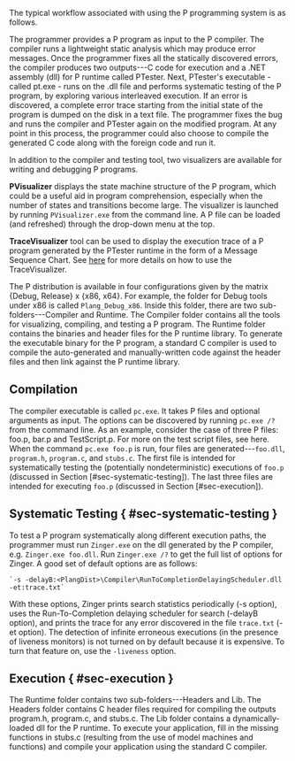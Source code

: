 The typical workflow associated with using the P programming system is as follows.

The programmer provides a P program as input to the P compiler.
The compiler runs a lightweight static analysis which may produce
error messages.
Once the programmer fixes all the statically discovered errors, the compiler
produces two outputs---C code for execution and a .NET assembly (dll) for P runtime called PTester.
Next, PTester's executable - called pt.exe - runs on the .dll file and performs systematic testing of the P program, by exploring various interleaved execution.
If an error is discovered, a complete error trace starting from the initial 
state of the program is dumped on the disk in a text file.
The programmer fixes the bug and runs the compiler and PTester again on the modified 
program.
At any point in this process, the programmer could also choose to compile the 
generated C code along with the foreign code and run it. 

In addition to the compiler and testing tool, two visualizers are available for writing and debugging P programs.

**PVisualizer** displays the state machine structure of the P program, which could be a useful aid in program comprehension, especially when
the number of states and transitions become large.
The visualizer is launched by running `PVisualizer.exe` from the command line.
A P file can be loaded (and refreshed) through the drop-down menu at the top.

**TraceVisualizer** tool can be used to display the execution trace of a 
P program generated by the PTester runtime in the form of a Message Sequence Chart. 
See [here](https://github.com/p-org/TraceVisualizer) for more details on how to use the TraceVisualizer.

The P distribution is available in four configurations given by the matrix 
{Debug, Release} x {x86, x64}.
For example, the folder for Debug tools under x86 is called `Plang_Debug_x86`.
Inside this folder, there are two sub-folders---Compiler and Runtime.
The Compiler folder contains all the tools for visualizing, compiling, 
and testing a P program.
The Runtime folder contains the binaries and header files for the P runtime 
library. 
To generate the executable binary for the P program, a standard C compiler is 
used to compile the auto-generated and manually-written code 
against the header files and then link against the P runtime library. 

## Compilation
The compiler executable is called `pc.exe`.
It takes P files and optional arguments as input.
The options can be discovered by running `pc.exe /?` from the command line.
As an example, consider the case of three P files: foo.p, bar.p and TestScript.p.
For more on the test script files, see here.
When the command `pc.exe foo.p` is run, four files are generated---`foo.dll`,
`program.h`, `program.c`, and `stubs.c`.
The first file is intended for systematically testing the 
(potentially nondeterministic) executions of `foo.p` 
(discussed in Section [#sec-systematic-testing]).
The last three files are intended for executing `foo.p` (discussed in Section [#sec-execution]).

## Systematic Testing { #sec-systematic-testing }
To test a P program systematically along different execution paths, the programmer
must run `Zinger.exe` on the dll generated by the P compiler, e.g.
`Zinger.exe foo.dll`.
Run `Zinger.exe /?` to get the full list of options for Zinger.
A good set of default options are as follows: 

    `-s -delayB:<PlangDist>\Compiler\RunToCompletionDelayingScheduler.dll -et:trace.txt`
    
With these options, Zinger prints search statistics 
periodically (-s option),
uses the Run-To-Completion delaying scheduler for search (-delayB option),
and prints the trace for any error discovered in the file 
`trace.txt` (-et option). 
The detection of infinite erroneous executions (in the presence of liveness monitors)
is not turned on by default because it is expensive.
To turn that feature on, use the `-liveness` option.

## Execution { #sec-execution }
The Runtime folder contains two sub-folders---Headers and Lib.
The Headers folder contains C header files required for 
compiling the outputs program.h, program.c, and stubs.c.
The Lib folder contains a dynamically-loaded dll for the P
runtime.
To execute your application, fill in the missing functions in 
stubs.c (resulting from the use of model machines and functions)
and compile your application using the standard C compiler.
  